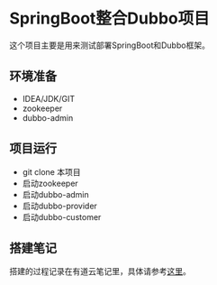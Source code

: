 # SpringBoot整合Dubbo项目
这个项目主要是用来测试部署SpringBoot和Dubbo框架。

## 环境准备
- IDEA/JDK/GIT
- zookeeper
- dubbo-admin

## 项目运行
- git clone 本项目
- 启动zookeeper
- 启动dubbo-admin
- 启动dubbo-provider
- 启动dubbo-customer
 
 ## 搭建笔记
 搭建的过程记录在有道云笔记里，具体请参考[这里](https://note.youdao.com/ynoteshare1/index.html?id=6d9fb65c6427705ef69c992da6b11589&type=note)。